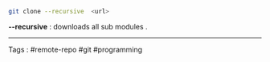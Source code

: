 
```bash
git clone --recursive  <url> 
```

**--recursive**  : downloads all sub modules .

---
Tags : #remote-repo #git #programming 